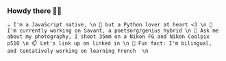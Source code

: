 ### Howdy there 👋🤠
`
  ☕ I'm a JavaScript native, \n
  🐍 but a Python lover at heart <3 \n
  🔭 I'm currently working on Savant, a poetsorg/genius hybrid \n
  💬 Ask me about my photography, I shoot 35mm on a Nikon FG and Nikon Coolpix p510 \n
  📫 Let's link up on linked in \n
  🌱 Fun fact: I'm bilingual, and tentatively working on learning French  \n
`
<!--
**jjlazo/jjlazo** is a ✨ _special_ ✨ repository because its `README.md` (this file) appears on your GitHub profile.

Here are some ideas to get you started:

- 🔭 I’m currently working on ...
- 🌱 I’m currently learning ...
- 👯 I’m looking to collaborate on ...
- 🤔 I’m looking for help with ...
- 💬 Ask me about ...
- 📫 How to reach me: ...
- 😄 Pronouns: ...
- ⚡ Fun fact: ...
-->
